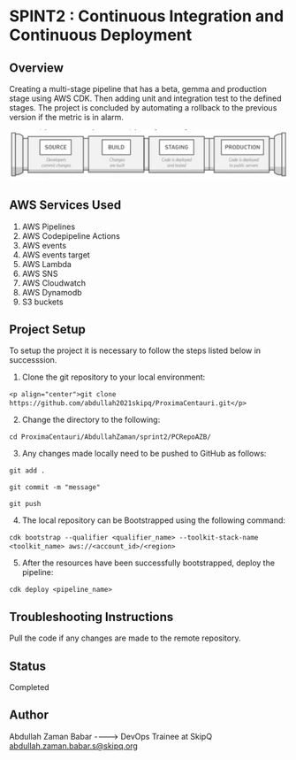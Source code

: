 # SPINT2 : Continuous Integration and Continuous Deployment
## Overview
Creating a multi-stage pipeline that has a beta, gemma and production stage using 
AWS CDK. Then adding unit and integration test to the defined stages. The project 
is concluded by automating a rollback to the previous version if the metric is in 
alarm.
<p align="center">
  <img src="https://github.com/abdullah2021skipq/ProximaCentauri/blob/main/AbdullahZaman/pipeline.jpg" />
</p>

## AWS Services Used
1. AWS Pipelines
2. AWS Codepipeline Actions
3. AWS events
4. AWS events target
5. AWS Lambda
6. AWS SNS
7. AWS Cloudwatch
8. AWS Dynamodb
9. S3 buckets

## Project Setup
To setup the project it is necessary to follow the steps listed below in successsion.
1. Clone the git repository to your local environment:
```
<p align="center">git clone https://github.com/abdullah2021skipq/ProximaCentauri.git</p>
```
2. Change the directory to the following:
```
cd ProximaCentauri/AbdullahZaman/sprint2/PCRepoAZB/
```
3. Any changes made locally need to be pushed to GitHub as follows:
```
git add .
```
```
git commit -m "message"
```
```
git push
```
4. The local repository can be Bootstrapped using the following command:
```
cdk bootstrap --qualifier <qualifier_name> --toolkit-stack-name <toolkit_name> aws://<account_id>/<region>
```
5. After the resources have been successfully bootstrapped, deploy the pipeline:
```
cdk deploy <pipeline_name>
```

## Troubleshooting Instructions
Pull the code if any changes are made to the remote repository.

## Status
Completed

## Author
Abdullah Zaman Babar  ----> DevOps Trainee at SkipQ     <abdullah.zaman.babar.s@skipq.org>
